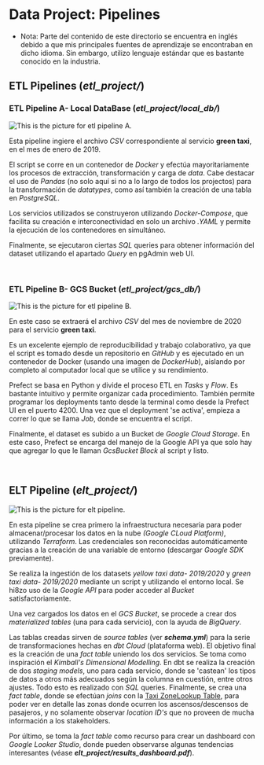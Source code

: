# Data Project: Pipelines

- Nota: Parte del contenido de este directorio se encuentra en inglés debido a que mis principales fuentes de aprendizaje se encontraban en dicho idioma. Sin embargo, utilizo lenguaje estándar que es bastante conocido en la industria.

## ETL Pipelines (*etl_project/*)

### ETL Pipeline A- Local DataBase (*etl_project/local_db/*)

<picture>
<source media= "(prefers-color-scheme: light)" srcset= "https://github.com/diegos41/repo_diplo_datos/blob/main/images/pipeline_etl_1.png">
<img alt= "This is the picture for etl pipeline A.">
</picture>

Esta pipeline ingiere el archivo *CSV* correspondiente al servicio **green taxi**, en el mes de enero de 2019.

El script se corre en un contenedor de *Docker* y efectúa mayoritariamente los procesos de extracción, transformación y carga de *data*. Cabe destacar el uso de *Pandas* (no solo aquí si no a lo largo de todos los projectos) para la transformación de *datatypes*, como así también la creación de una tabla en *PostgreSQL*. 

Los servicios utilizados se construyeron utilizando *Docker-Compose*, que facilita su creación e interconectividad en solo un archivo *.YAML* y permite la ejecución de los contenedores en simultáneo.

Finalmente, se ejecutaron ciertas *SQL* queries para obtener información del dataset utilizando el apartado *Query* en pgAdmin web UI. 

<br>

### ETL Pipeline B- GCS Bucket (*etl_project/gcs_db/*)

<picture>
<source media= "(prefers-color-scheme: light)" srcset= "https://github.com/diegos41/repo_diplo_datos/blob/main/images/pipeline_etl_2.png">
<img alt= "This is the picture for etl pipeline B.">
</picture>

En este caso se extraerá el archivo *CSV* del mes de noviembre de 2020 para el servicio **green taxi**. 

Es un excelente ejemplo de reproducibilidad y trabajo colaborativo, ya que el script es tomado desde un repositorio en *GitHub* y es ejecutado en un contenedor de Docker (usando una imagen de *DockerHub*), aislando por completo al computador local que se utilice y su rendimiento. 

Prefect se basa en Python y divide el proceso ETL en *Tasks* y *Flow*. Es bastante intuitivo y permite organizar cada procedimiento. 
También permite programar los deployments tanto desde la terminal como desde la Prefect UI en el puerto 4200. Una vez que el deployment 'se activa', empieza a correr lo que se llama *Job*, donde se encuentra el script. 

Finalmente, el dataset es subido a un Bucket de *Google Cloud Storage*. En este caso, Prefect se encarga del manejo de la Google API ya que solo hay que agregar lo que le llaman *GcsBucket Block* al script y listo.

<br>

## ELT Pipeline (*elt_project/*)

<picture>
<source media= "(prefers-color-scheme: light)" srcset= "https://github.com/diegos41/repo_diplo_datos/blob/main/images/pipeline_elt.png">
<img alt= "This is the picture for elt pipeline.">
</picture>

En esta pipeline se crea primero la infraestructura necesaria para poder almacenar/procesar los datos en la nube *(Google CLoud Platform)*, utilizando *Terraform*. Las credenciales son reconocidas automáticamente gracias a la creación de una variable de entorno (descargar *Google SDK* previamente).

Se realiza la ingestión de los datasets *yellow taxi data- 2019/2020* y *green taxi data- 2019/2020* mediante un script y utilizando el entorno local. Se hi8zo uso de la *Google API* para poder acceder al *Bucket* satisfactoriamente.

Una vez cargados los datos en el *GCS Bucket*, se procede a crear dos *materialized tables* (una para cada servicio), con la ayuda de *BigQuery*. 

Las tablas creadas sirven de *source tables* (ver ***schema.yml***) para la serie de transformaciones hechas en *dbt Cloud* (plataforma web). El objetivo final es la creación de una *fact table* uniendo los dos servicios. Se toma como inspiración el *Kimball's Dimensional Modelling*.
En dbt se realiza la creación de dos *staging models*, uno para cada servicio, donde se 'castean' los tipos de datos a otros más adecuados según la columna en cuestión, entre otros ajustes. Todo esto es realizado con *SQL* queries. Finalmente, se crea una *fact table*, donde se efectúan *joins* con la [Taxi ZoneLookup Table](https://d37ci6vzurychx.cloudfront.net/misc/taxi+_zone_lookup.csv), para poder ver en detalle las zonas donde ocurren los ascensos/descensos de pasajeros, y no solamente observar *location ID's* que no proveen de mucha información a los stakeholders.

Por último, se toma la *fact table* como recurso para crear un dashboard con *Google Looker Studio*, donde pueden observarse algunas tendencias interesantes (véase ***elt_project/results_dashboard.pdf***).


